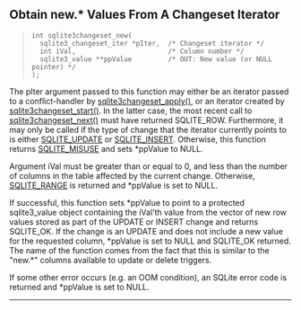 ## Obtain new.\* Values From A Changeset Iterator


> ```
> int sqlite3changeset_new(
>   sqlite3_changeset_iter *pIter,  /* Changeset iterator */
>   int iVal,                       /* Column number */
>   sqlite3_value **ppValue         /* OUT: New value (or NULL pointer) */
> );
> 
> ```


The pIter argument passed to this function may either be an iterator
passed to a conflict\-handler by [sqlite3changeset\_apply()](#sqlite3changeset_apply), or an iterator
created by [sqlite3changeset\_start()](#sqlite3changeset_start). In the latter case, the most recent
call to [sqlite3changeset\_next()](#sqlite3changeset_next) must have returned SQLITE\_ROW. 
Furthermore, it may only be called if the type of change that the iterator
currently points to is either [SQLITE\_UPDATE](c3ref/c_alter_table.html) or [SQLITE\_INSERT](c3ref/c_alter_table.html). Otherwise,
this function returns [SQLITE\_MISUSE](rescode.html#misuse) and sets \*ppValue to NULL.


Argument iVal must be greater than or equal to 0, and less than the number
of columns in the table affected by the current change. Otherwise,
[SQLITE\_RANGE](rescode.html#range) is returned and \*ppValue is set to NULL.


If successful, this function sets \*ppValue to point to a protected
sqlite3\_value object containing the iVal'th value from the vector of 
new row values stored as part of the UPDATE or INSERT change and
returns SQLITE\_OK. If the change is an UPDATE and does not include
a new value for the requested column, \*ppValue is set to NULL and 
SQLITE\_OK returned. The name of the function comes from the fact that 
this is similar to the "new.\*" columns available to update or delete 
triggers.


If some other error occurs (e.g. an OOM condition), an SQLite error code
is returned and \*ppValue is set to NULL.




---


